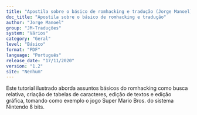 ```yaml
---
title: "Apostila sobre o básico de romhacking e tradução (Jorge Manoel)"
doc_title: "Apostila sobre o básico de romhacking e tradução"
author: "Jorge Manoel"
group: "JM-Traduções"
system: "Vários"
category: "Geral"
level: "Básico"
format: "PDF"
language: "Português"
release_date: "17/11/2020"
version: "1.2"
site: "Nenhum"
---
```

Este tutorial ilustrado aborda assuntos básicos do romhacking como busca relativa, criação de tabelas de caracteres, edição de textos e edição gráfica, tomando como exemplo o jogo Super Mario Bros. do sistema Nintendo 8 bits.
